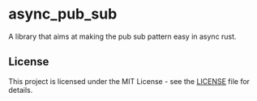 # async_pub_sub

A library that aims at making the pub sub pattern easy in async rust.

## License

This project is licensed under the MIT License - see the [LICENSE](LICENSE) file for details.
